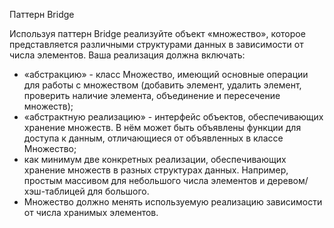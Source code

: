 Паттерн Bridge

Используя паттерн Bridge реализуйте объект «множество», которое представляется различными структурами данных в зависимости от числа элементов. Ваша реализация должна включать:
- «абстракцию» - класс Множество, имеющий основные операции для работы с множеством (добавить элемент, удалить элемент, проверить наличие элемента, объединение и пересечение множеств);
- «абстрактную реализацию» - интерфейс объектов, обеспечивающих хранение множеств. В нём может быть объявлены функции для доступа к данным, отличающиеся от объявленных в классе Множество;
- как минимум две конкретных реализации, обеспечивающих хранение множеств в разных структурах данных. Например, простым массивом для небольшого числа элементов и деревом/хэш-таблицей для большого.
- Множество должно менять используемую реализацию зависимости от числа хранимых элементов.
